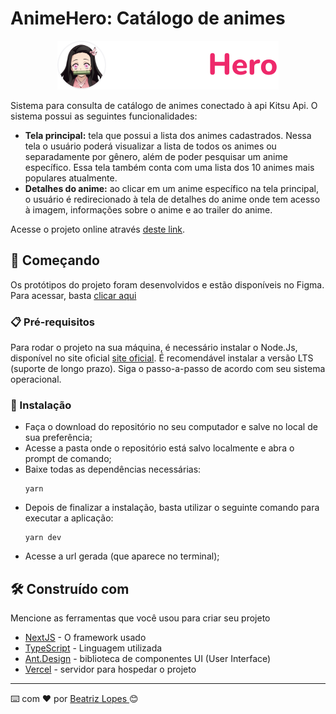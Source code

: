 # AnimeHero: Catálogo de animes

<p align="center">
  <img src="public/logo.svg" alt="Logo do projeto">
</p>

Sistema para consulta de catálogo de animes conectado à api Kitsu Api.
O sistema possui as seguintes funcionalidades:

- **Tela principal:** tela que possui a lista dos animes cadastrados. Nessa tela o usuário poderá visualizar a lista de todos os animes ou separadamente por gênero, além de poder pesquisar um anime específico. Essa tela também conta com uma lista dos 10 animes mais populares atualmente.
- **Detalhes do anime:** ao clicar em um anime específico na tela principal, o usuário é redirecionado à tela de detalhes do anime onde tem acesso à imagem, informações sobre o anime e ao trailer do anime. 

Acesse o projeto online através [deste link](https://animehero-app-t1jz.vercel.app).

## 🚀 Começando

Os protótipos do projeto foram desenvolvidos e estão disponíveis no Figma. Para acessar, basta [clicar aqui](https://www.figma.com/file/BiswqsNnIXEaljAgUn2iB7/Project-AnimeHero?type=design&node-id=1%3A3&mode=design&t=0rQv81J8PGf5tRga-1)


### 📋 Pré-requisitos

Para rodar o projeto na sua máquina, é necessário instalar o Node.Js, disponível no site oficial [site oficial](https://nodejs.org/en/download/).  É recomendável instalar a versão LTS (suporte de longo prazo). Siga o passo-a-passo de acordo com seu sistema operacional.

### 🔧 Instalação

- Faça o download do repositório no seu computador e salve no local de sua preferência;
- Acesse a pasta onde o repositório está salvo localmente e abra o prompt de comando;
- Baixe todas as dependências necessárias:
    ```
    yarn
    ```
- Depois de finalizar a instalação, basta utilizar o seguinte comando para executar a aplicação:
    ```
    yarn dev
    ```
- Acesse a url gerada (que aparece no terminal);


## 🛠️ Construído com

Mencione as ferramentas que você usou para criar seu projeto

* [NextJS](https://nextjs.org/) - O framework usado
* [TypeScript](https://www.typescriptlang.org) - Linguagem utilizada
* [Ant.Design](https://ant.design) -  biblioteca de componentes UI (User Interface)
* [Vercel](https://vercel.com) -  servidor para hospedar o projeto
---
⌨️ com ❤️ por [Beatriz Lopes ](https://github.com/Beatrizallopes) 😊


